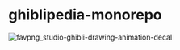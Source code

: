 # ghiblipedia-monorepo
![favpng_studio-ghibli-drawing-animation-decal](https://github.com/user-attachments/assets/f559c724-d57e-4330-a896-dd3252621070)
